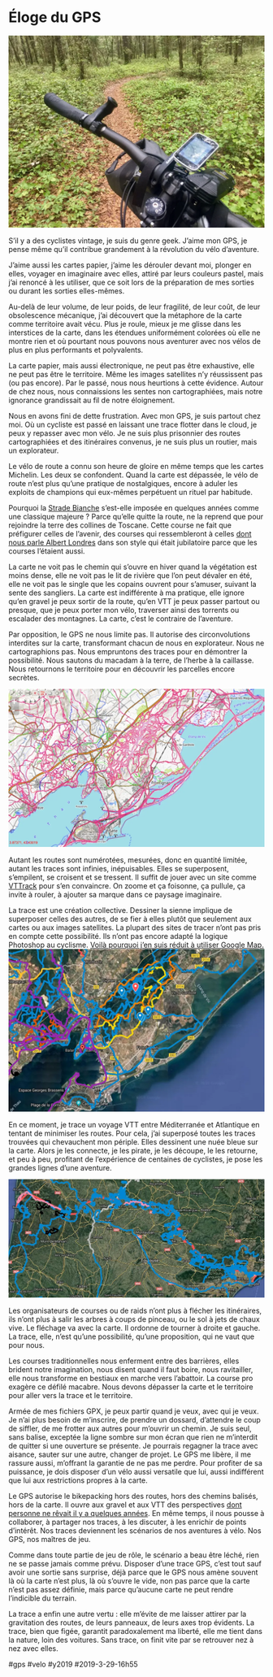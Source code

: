 # Éloge du GPS

![Mon inséparable](_i/IMG_4023.webp)

S’il y a des cyclistes vintage, je suis du genre geek. J’aime mon GPS, je pense même qu’il contribue grandement à la révolution du vélo d’aventure.

J’aime aussi les cartes papier, j’aime les dérouler devant moi, plonger en elles, voyager en imaginaire avec elles, attiré par leurs couleurs pastel, mais j’ai renoncé à les utiliser, que ce soit lors de la préparation de mes sorties ou durant les sorties elles-mêmes.

Au-delà de leur volume, de leur poids, de leur fragilité, de leur coût, de leur obsolescence mécanique, j’ai découvert que la métaphore de la carte comme territoire avait vécu. Plus je roule, mieux je me glisse dans les interstices de la carte, dans les étendues uniformément colorées où elle ne montre rien et où pourtant nous pouvons nous aventurer avec nos vélos de plus en plus performants et polyvalents.

La carte papier, mais aussi électronique, ne peut pas être exhaustive, elle ne peut pas être le territoire. Même les images satellites n’y réussissent pas (ou pas encore). Par le passé, nous nous heurtions à cette évidence. Autour de chez nous, nous connaissions les sentes non cartographiées, mais notre ignorance grandissait au fil de notre éloignement.

Nous en avons fini de dette frustration. Avec mon GPS, je suis partout chez moi. Où un cycliste est passé en laissant une trace flotter dans le cloud, je peux y repasser avec mon vélo. Je ne suis plus prisonnier des routes cartographiées et des itinéraires convenus, je ne suis plus un routier, mais un explorateur.

Le vélo de route a connu son heure de gloire en même temps que les cartes Michelin. Les deux se confondent. Quand la carte est dépassée, le vélo de route n’est plus qu’une pratique de nostalgiques, encore à aduler les exploits de champions qui eux-mêmes perpétuent un rituel par habitude.

Pourquoi la [Strade Bianche](https://fr.wikipedia.org/wiki/Strade_Bianche) s’est-elle imposée en quelques années comme une classique majeure ? Parce qu’elle quitte la route, ne la reprend que pour rejoindre la terre des collines de Toscane. Cette course ne fait que préfigurer celles de l’avenir, des courses qui ressembleront à celles [dont nous parle Albert Londres](https://www.ebooksgratuits.com/ebooks.php?auteur=Londres_Albert) dans son style qui était jubilatoire parce que les courses l’étaient aussi.

La carte ne voit pas le chemin qui s’ouvre en hiver quand la végétation est moins dense, elle ne voit pas le lit de rivière que l’on peut dévaler en été, elle ne voit pas le single que les copains ouvrent pour s’amuser, suivant la sente des sangliers. La carte est indifférente à ma pratique, elle ignore qu’en gravel je peux sortir de la route, qu’en VTT je peux passer partout ou presque, que je peux porter mon vélo, traverser ainsi des torrents ou escalader des montagnes. La carte, c’est le contraire de l’aventure.

Par opposition, le GPS ne nous limite pas. Il autorise des circonvolutions interdites sur la carte, transformant chacun de nous en explorateur. Nous ne cartographions pas. Nous empruntons des traces pour en démontrer la possibilité. Nous sautons du macadam à la terre, de l’herbe à la caillasse. Nous retournons le territoire pour en découvrir les parcelles encore secrètes.

![Superposition des traces sur VTTracks](_i/vtttrack.webp)

Autant les routes sont numérotées, mesurées, donc en quantité limitée, autant les traces sont infinies, inépuisables. Elles se superposent, s’empilent, se croisent et se tressent. Il suffit de jouer avec un site comme [VTTrack](http://www.vttrack.fr/) pour s’en convaincre. On zoome et ça foisonne, ça pullule, ça invite à rouler, à ajouter sa marque dans ce paysage imaginaire.

La trace est une création collective. Dessiner la sienne implique de superposer celles des autres, de se fier à elles plutôt que seulement aux cartes ou aux images satellites. La plupart des sites de tracer n’ont pas pris en compte cette possibilité. Ils n’ont pas encore adapté la logique Photoshop au cyclisme. [Voilà pourquoi j’en suis réduit à utiliser Google Map.](randos-vtt-ou-autres-comment-creer-une-trace-gpx.md)
![Superposition sur Google Map](_i/supergoogle.webp)

En ce moment, je trace un voyage VTT entre Méditerranée et Atlantique en tentant de minimiser les routes. Pour cela, j’ai superposé toutes les traces trouvées qui chevauchent mon périple. Elles dessinent une nuée bleue sur la carte. Alors je les connecte, je les pirate, je les découpe, le les retourne, et peu à peu, profitant de l’expérience de centaines de cyclistes, je pose les grandes lignes d’une aventure.

![Méditerranée - Atlantique](_i/medatl.webp)

Les organisateurs de courses ou de raids n’ont plus à flécher les itinéraires, ils n’ont plus à salir les arbres à coups de pinceau, ou le sol à jets de chaux vive. Le fléchage va avec la carte. Il ordonne de tourner à droite et gauche. La trace, elle, n’est qu’une possibilité, qu’une proposition, qui ne vaut que pour nous.

Les courses traditionnelles nous enferment entre des barrières, elles brident notre imagination, nous disent quand il faut boire, nous ravitailler, elle nous transforme en bestiaux en marche vers l’abattoir. La course pro exagère ce défilé macabre. Nous devons dépasser la carte et le territoire pour aller vers la trace et le territoire.

Armée de mes fichiers GPX, je peux partir quand je veux, avec qui je veux. Je n’ai plus besoin de m’inscrire, de prendre un dossard, d’attendre le coup de siffler, de me frotter aux autres pour m’ouvrir un chemin. Je suis seul, sans balise, exceptée la ligne sombre sur mon écran que rien ne m’interdit de quitter si une ouverture se présente. Je pourrais regagner la trace avec aisance, sauter sur une autre, changer de projet. Le GPS me libère, il me rassure aussi, m’offrant la garantie de ne pas me perdre. Pour profiter de sa puissance, je dois disposer d’un vélo aussi versatile que lui, aussi indifférent que lui aux restrictions propres à la carte.

Le GPS autorise le bikepacking hors des routes, hors des chemins balisés, hors de la carte. Il ouvre aux gravel et aux VTT des perspectives [dont personne ne rêvait il y a quelques années](../4/une-breve-histoire-du-bikepacking.md). En même temps, il nous pousse à collaborer, à partager nos traces, à les discuter, à les enrichir de points d’intérêt. Nos traces deviennent les scénarios de nos aventures à vélo. Nos GPS, nos maîtres de jeu.

Comme dans toute partie de jeu de rôle, le scénario a beau être léché, rien ne se passe jamais comme prévu. Disposer d’une trace GPS, c’est tout sauf avoir une sortie sans surprise, déjà parce que le GPS nous amène souvent là où la carte n’est plus, là où s’ouvre le vide, non pas parce que la carte n’est pas assez définie, mais parce qu’aucune carte ne peut rendre l’indicible du terrain.

La trace a enfin une autre vertu : elle m’évite de me laisser attirer par la gravitation des routes, de leurs panneaux, de leurs axes trop évidents. La trace, bien que figée, garantit paradoxalement ma liberté, elle me tient dans la nature, loin des voitures. Sans trace, on finit vite par se retrouver nez à nez avec elles.

#gps #velo #y2019 #2019-3-29-16h55
